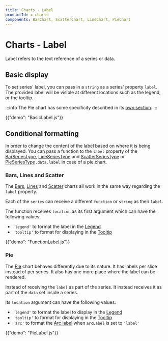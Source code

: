 ```yaml
---
title: Charts - Label
productId: x-charts
components: BarChart, ScatterChart, LineChart, PieChart
---
```


# Charts - Label

<p class="description">Label refers to the text reference of a series or data.</p>

## Basic display

To set series' label, you can pass in a `string` as a series' property `label`.
The provided label will be visible at different locations such as the legend, or the tooltip.

:::info
The Pie chart has some specificity described in its [own section](#pie).
:::

{{"demo": "BasicLabel.js"}}

## Conditional formatting

In order to change the content of the label based on where it is being displayed. You can pass a function to the `label` property of the [BarSeriesType](/x/api/charts/bar-series-type/), [LineSeriesType](/x/api/charts/line-series-type/) and [ScatterSeriesType](/x/api/charts/scatter-series-type/) or [PieSeriesType](/x/api/charts/pie-series-type/)`.data.label` in case of a pie chart.

### Bars, Lines and Scatter

The [Bars](/x/react-charts/bars/), [Lines](/x/react-charts/lines/) and [Scatter](/x/react-charts/scatter/) charts all work in the same way regarding the `label` property.

Each of the `series` can receive a different `function` or `string` as their `label`.

The function receives `location` as its first argument which can have the following values:

- `'legend'` to format the label in the [Legend](/x/react-charts/legend/)
- `'tooltip'` to format for displaying in the [Tooltip](/x/react-charts/tooltip/)

{{"demo": "FunctionLabel.js"}}

### Pie

The [Pie](/x/react-charts/pie/) chart behaves differently due to its nature.
It has labels per slice instead of per series.
It also has one more place where the label can be rendered.

Instead of receiving the `label` as part of the series. It instead receives it as part of the `data` set inside a series.

Its `location` argument can have the following values:

- `'legend'` to format the label to display in the [Legend](/x/react-charts/legend/)
- `'tooltip'` to format for displaying in the [Tooltip](/x/react-charts/tooltip/)
- `'arc'` to format the [Arc label](/x/react-charts/pie/#labels) when `arcLabel` is set to `'label'`

{{"demo": "PieLabel.js"}}
